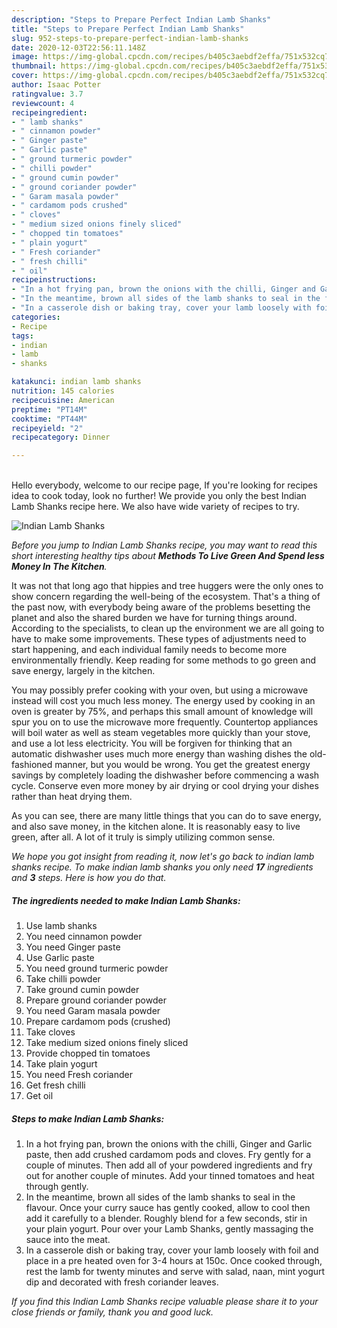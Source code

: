 ```yaml
---
description: "Steps to Prepare Perfect Indian Lamb Shanks"
title: "Steps to Prepare Perfect Indian Lamb Shanks"
slug: 952-steps-to-prepare-perfect-indian-lamb-shanks
date: 2020-12-03T22:56:11.148Z
image: https://img-global.cpcdn.com/recipes/b405c3aebdf2effa/751x532cq70/indian-lamb-shanks-recipe-main-photo.jpg
thumbnail: https://img-global.cpcdn.com/recipes/b405c3aebdf2effa/751x532cq70/indian-lamb-shanks-recipe-main-photo.jpg
cover: https://img-global.cpcdn.com/recipes/b405c3aebdf2effa/751x532cq70/indian-lamb-shanks-recipe-main-photo.jpg
author: Isaac Potter
ratingvalue: 3.7
reviewcount: 4
recipeingredient:
- " lamb shanks"
- " cinnamon powder"
- " Ginger paste"
- " Garlic paste"
- " ground turmeric powder"
- " chilli powder"
- " ground cumin powder"
- " ground coriander powder"
- " Garam masala powder"
- " cardamom pods crushed"
- " cloves"
- " medium sized onions finely sliced"
- " chopped tin tomatoes"
- " plain yogurt"
- " Fresh coriander"
- " fresh chilli"
- " oil"
recipeinstructions:
- "In a hot frying pan, brown the onions with the chilli, Ginger and Garlic paste, then add crushed cardamom pods and cloves. Fry gently for a couple of minutes. Then add all of your powdered ingredients and fry out for another couple of minutes. Add your tinned tomatoes and heat through gently."
- "In the meantime, brown all sides of the lamb shanks to seal in the flavour. Once your curry sauce has gently cooked, allow to cool then add it carefully to a blender. Roughly blend for a few seconds, stir in your plain yogurt. Pour over your Lamb Shanks, gently massaging the sauce into the meat."
- "In a casserole dish or baking tray, cover your lamb loosely with foil and place in a pre heated oven for 3-4 hours at 150c. Once cooked through, rest the lamb for twenty minutes and serve with salad, naan, mint yogurt dip and decorated with fresh coriander leaves."
categories:
- Recipe
tags:
- indian
- lamb
- shanks

katakunci: indian lamb shanks 
nutrition: 145 calories
recipecuisine: American
preptime: "PT14M"
cooktime: "PT44M"
recipeyield: "2"
recipecategory: Dinner

---
```

<br>
Hello everybody, welcome to our recipe page, If you're looking for recipes idea to cook today, look no further! We provide you only the best Indian Lamb Shanks recipe here. We also have wide variety of recipes to try.
<br>


![Indian Lamb Shanks](https://img-global.cpcdn.com/recipes/b405c3aebdf2effa/751x532cq70/indian-lamb-shanks-recipe-main-photo.jpg)

<i>Before you jump to Indian Lamb Shanks recipe, you may want to read this short interesting healthy tips about 
<strong>Methods To Live Green And Spend less Money In The Kitchen</strong>.</i>
</br>

It was not that long ago that hippies and tree huggers were the only ones to show concern regarding the well-being of the ecosystem. That's a thing of the past now, with everybody being aware of the problems besetting the planet and also the shared burden we have for turning things around. According to the specialists, to clean up the environment we are all going to have to make some improvements. These types of adjustments need to start happening, and each individual family needs to become more environmentally friendly. Keep reading for some methods to go green and save energy, largely in the kitchen.

You may possibly prefer cooking with your oven, but using a microwave instead will cost you much less money. The energy used by cooking in an oven is greater by 75%, and perhaps this small amount of knowledge will spur you on to use the microwave more frequently. Countertop appliances will boil water as well as steam vegetables more quickly than your stove, and use a lot less electricity. You will be forgiven for thinking that an automatic dishwasher uses much more energy than washing dishes the old-fashioned manner, but you would be wrong. You get the greatest energy savings by completely loading the dishwasher before commencing a wash cycle. Conserve even more money by air drying or cool drying your dishes rather than heat drying them.

As you can see, there are many little things that you can do to save energy, and also save money, in the kitchen alone. It is reasonably easy to live green, after all. A lot of it truly is simply utilizing common sense.


<i>We hope you got insight from reading it, now let's go back to indian lamb shanks recipe. To make indian lamb shanks you only need <strong>17</strong> ingredients and <strong>3</strong> steps. Here is how you do that.
</i>

##### The ingredients needed to make Indian Lamb Shanks:

1. Use  lamb shanks
1. You need  cinnamon powder
1. You need  Ginger paste
1. Use  Garlic paste
1. You need  ground turmeric powder
1. Take  chilli powder
1. Take  ground cumin powder
1. Prepare  ground coriander powder
1. You need  Garam masala powder
1. Prepare  cardamom pods (crushed)
1. Take  cloves
1. Take  medium sized onions finely sliced
1. Provide  chopped tin tomatoes
1. Take  plain yogurt
1. You need  Fresh coriander
1. Get  fresh chilli
1. Get  oil


##### Steps to make Indian Lamb Shanks:

1. In a hot frying pan, brown the onions with the chilli, Ginger and Garlic paste, then add crushed cardamom pods and cloves. Fry gently for a couple of minutes. Then add all of your powdered ingredients and fry out for another couple of minutes. Add your tinned tomatoes and heat through gently.
1. In the meantime, brown all sides of the lamb shanks to seal in the flavour. Once your curry sauce has gently cooked, allow to cool then add it carefully to a blender. Roughly blend for a few seconds, stir in your plain yogurt. Pour over your Lamb Shanks, gently massaging the sauce into the meat.
1. In a casserole dish or baking tray, cover your lamb loosely with foil and place in a pre heated oven for 3-4 hours at 150c. Once cooked through, rest the lamb for twenty minutes and serve with salad, naan, mint yogurt dip and decorated with fresh coriander leaves.


<i>If you find this Indian Lamb Shanks recipe valuable please share it to your close friends or family, thank you and good luck.</i>
